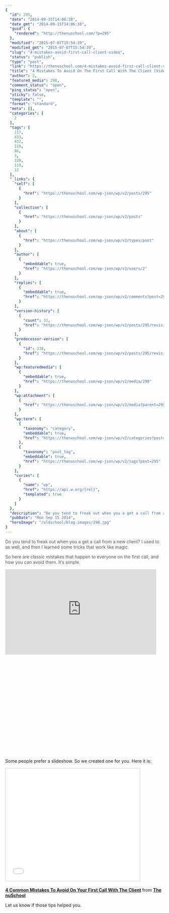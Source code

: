 ```yaml
---
{
  "id": 295,
  "date": "2014-09-15T14:06:38",
  "date_gmt": "2014-09-15T14:06:38",
  "guid": {
    "rendered": "http://thenuschool.com/?p=295"
  },
  "modified": "2015-07-07T15:54:39",
  "modified_gmt": "2015-07-07T15:54:39",
  "slug": "4-mistakes-avoid-first-call-client-video",
  "status": "publish",
  "type": "post",
  "link": "https://thenuschool.com/4-mistakes-avoid-first-call-client-video/",
  "title": "4 Mistakes To Avoid On The First Call With The Client [Video]",
  "author": 2,
  "featured_media": 298,
  "comment_status": "open",
  "ping_status": "open",
  "sticky": false,
  "template": "",
  "format": "standard",
  "meta": [],
  "categories": [
    2
  ],
  "tags": [
    117,
    433,
    432,
    118,
    86,
    3,
    120,
    119,
    12
  ],
  "_links": {
    "self": [
      {
        "href": "https://thenuschool.com/wp-json/wp/v2/posts/295"
      }
    ],
    "collection": [
      {
        "href": "https://thenuschool.com/wp-json/wp/v2/posts"
      }
    ],
    "about": [
      {
        "href": "https://thenuschool.com/wp-json/wp/v2/types/post"
      }
    ],
    "author": [
      {
        "embeddable": true,
        "href": "https://thenuschool.com/wp-json/wp/v2/users/2"
      }
    ],
    "replies": [
      {
        "embeddable": true,
        "href": "https://thenuschool.com/wp-json/wp/v2/comments?post=295"
      }
    ],
    "version-history": [
      {
        "count": 31,
        "href": "https://thenuschool.com/wp-json/wp/v2/posts/295/revisions"
      }
    ],
    "predecessor-version": [
      {
        "id": 338,
        "href": "https://thenuschool.com/wp-json/wp/v2/posts/295/revisions/338"
      }
    ],
    "wp:featuredmedia": [
      {
        "embeddable": true,
        "href": "https://thenuschool.com/wp-json/wp/v2/media/298"
      }
    ],
    "wp:attachment": [
      {
        "href": "https://thenuschool.com/wp-json/wp/v2/media?parent=295"
      }
    ],
    "wp:term": [
      {
        "taxonomy": "category",
        "embeddable": true,
        "href": "https://thenuschool.com/wp-json/wp/v2/categories?post=295"
      },
      {
        "taxonomy": "post_tag",
        "embeddable": true,
        "href": "https://thenuschool.com/wp-json/wp/v2/tags?post=295"
      }
    ],
    "curies": [
      {
        "name": "wp",
        "href": "https://api.w.org/{rel}",
        "templated": true
      }
    ]
  },
  "description": "Do you tend to freak out when you a get a call from a new client? I used to as well, and then I learned some tricks that work like magic.  So here are classic mistakes that happen to everyone on the first call, and how you can avoid them. It&#8217;s simple. &nbsp; Some people prefer [&hellip;]",
  "pubDate": "Mon Sep 15 2014",
  "heroImage": "/oldschool/blog-images/298.jpg"
}
---
```


<p><span style="color: #555555;">Do you tend to freak out when you a get a call from a new client? I used to as well, and then I learned some tricks that work like magic. </span></p>
<p><span style="color: #555555;">So here are classic mistakes that happen to everyone on the first call, and how you can avoid them. It&#8217;s simple.</span></p>
<div class="arve-wrapper" data-mode="normal" data-provider="youtube" id="arve-g3qOQPHU3Ig" style="max-width:900px;" itemscope itemtype="http://schema.org/VideoObject"><div class="arve-embed-container" style="padding-bottom:56.250000%"><meta itemprop="embedURL" content="https://www.youtube-nocookie.com/embed/g3qOQPHU3Ig?iv_load_policy=3&amp;modestbranding=1&amp;rel=0&amp;autohide=1&amp;playsinline=1&amp;autoplay=0"><iframe allow="accelerometer; autoplay; encrypted-media; gyroscope; picture-in-picture" allowfullscreen class="arve-iframe fitvidsignore" frameborder="0" name sandbox="allow-scripts allow-same-origin allow-presentation allow-popups allow-popups-to-escape-sandbox" scrolling="no" src="https://www.youtube-nocookie.com/embed/g3qOQPHU3Ig?iv_load_policy=3&#038;modestbranding=1&#038;rel=0&#038;autohide=1&#038;playsinline=1&#038;autoplay=0" width="480" height="270"></iframe></div></div>
<p>&nbsp;</p>
<p>Some people prefer a slideshow. So we created one for you. Here it is:</p>
<p><iframe src="//www.slideshare.net/slideshow/embed_code/39210797" width="427" height="356" frameborder="0" marginwidth="0" marginheight="0" scrolling="no" style="border:1px solid #CCC; border-width:1px; margin-bottom:5px; max-width: 100%;" allowfullscreen> </iframe> </p>
<div style="margin-bottom:5px"> <strong> <a href="https://www.slideshare.net/nuSchool/4-common-mistakes-to-avoid-on-your-first-call-with-the-client" title="4 Common Mistakes To Avoid On Your First Call With The Client" target="_blank">4 Common Mistakes To Avoid On Your First Call With The Client</a> </strong> from <strong><a href="http://www.slideshare.net/nuSchool" target="_blank">The nuSchool</a></strong> </div>
<p>Let us know if those tips helped you.</p>